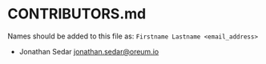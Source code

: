 # CONTRIBUTORS.md

Names should be added to this file as: `Firstname Lastname <email_address>`

+ Jonathan Sedar <jonathan.sedar@oreum.io>
